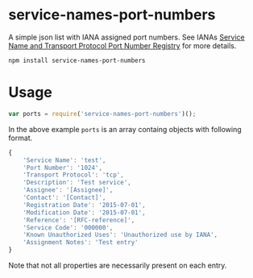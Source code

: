 # service-names-port-numbers

A simple json list with IANA assigned port numbers. See IANAs [Service Name and Transport Protocol Port Number Registry](https://www.iana.org/assignments/service-names-port-numbers/service-names-port-numbers.xhtml) for more details.

	npm install service-names-port-numbers

# Usage

```javascript
var ports = require('service-names-port-numbers')();
```

In the above example `ports` is an array containg objects with following format.

```javascript
{
	'Service Name': 'test',
	'Port Number': '1024',
	'Transport Protocol': 'tcp',
	'Description': 'Test service',
	'Assignee': '[Assignee]',
	'Contact': '[Contact]',
	'Registration Date': '2015-07-01',
	'Modification Date': '2015-07-01',
	'Reference': '[RFC-reference]',
	'Service Code': '000000',
	'Known Unauthorized Uses': 'Unauthorized use by IANA',
	'Assignment Notes': 'Test entry'
}
```

Note that not all properties are necessarily present on each entry.

